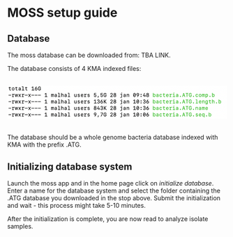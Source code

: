 # MOSS setup guide

## Database

The moss database can be downloaded from: TBA LINK. <br />

The database consists of 4 KMA indexed files:  <br /> <br />

![](./images/bacteriaatg.png) <br /> <br />

The database should be a whole genome bacteria database indexed with KMA with the prefix .ATG.

## Initializing database system

Launch the moss app and in the home page click on *initialize database*.
Enter a name for the database system and select the folder containing the .ATG database you downloaded in the stop above.
Submit the initialization and wait - this process might take 5-10 minutes.


After the initialization is complete, you are now read to analyze isolate samples.